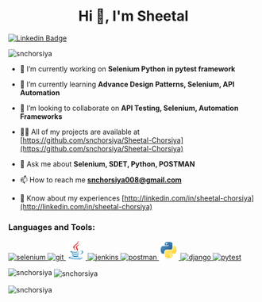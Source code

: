 <h1 align="center">Hi 👋, I'm Sheetal</h1>

[![Linkedin Badge](https://img.shields.io/badge/-LinkedIn-0e76a8?style=flat-square&logo=Linkedin&logoColor=white)](https://linkedin.com/in/sheetal-chorsiy)

<p align="left"> <img src="https://komarev.com/ghpvc/?username=snchorsiya&label=Profile%20views&color=0e75b6&style=flat" alt="snchorsiya" /> </p>

- 🔭 I’m currently working on **Selenium Python in pytest framework**

- 🌱 I’m currently learning **Advance Design Patterns, Selenium, API Automation**

- 👯 I’m looking to collaborate on **API Testing, Selenium, Automation Frameworks**

- 👨‍💻 All of my projects are available at [https://github.com/snchorsiya/Sheetal-Chorsiya](https://github.com/snchorsiya/Sheetal-Chorsiya)

- 💬 Ask me about **Selenium, SDET, Python, POSTMAN**

- 📫 How to reach me **snchorsiya008@gmail.com**

- 📄 Know about my experiences [http://linkedin.com/in/sheetal-chorsiya](http://linkedin.com/in/sheetal-chorsiya)

<h3 align="left">Languages and Tools:</h3>
<p align="left"> <a href="https://www.selenium.dev" target="_blank" rel="noreferrer"> <img src="https://raw.githubusercontent.com/detain/svg-logos/780f25886640cef088af994181646db2f6b1a3f8/svg/selenium-logo.svg" alt="selenium" width="40" height="40"/> </a>  <a href="https://git-scm.com/" target="_blank" rel="noreferrer"> <img src="https://www.vectorlogo.zone/logos/git-scm/git-scm-icon.svg" alt="git" width="40" height="40"/> </a> <a href="https://www.java.com" target="_blank" rel="noreferrer"> <img src="https://raw.githubusercontent.com/devicons/devicon/master/icons/java/java-original.svg" alt="java" width="40" height="40"/> </a> <a href="https://www.jenkins.io" target="_blank" rel="noreferrer"> <img src="https://www.vectorlogo.zone/logos/jenkins/jenkins-icon.svg" alt="jenkins" width="40" height="40"/> </a> <a href="https://postman.com" target="_blank" rel="noreferrer"> <img src="https://www.vectorlogo.zone/logos/getpostman/getpostman-icon.svg" alt="postman" width="40" height="40"/> </a> <a href="https://www.python.org" target="_blank" rel="noreferrer"> <img src="https://raw.githubusercontent.com/devicons/devicon/master/icons/python/python-original.svg" alt="python" width="40" height="40"/> </a> <a href="https://www.djangoproject.com/" target="_blank" rel="noreferrer"> <img src="https://cdn.worldvectorlogo.com/logos/django.svg" alt="django" width="40" height="40"/> </a> <a href="https://docs.pytest.org/" rel="nofollow"> <img src="https://cdn.jsdelivr.net/gh/devicons/devicon@latest/icons/pytest/pytest-original-wordmark.svg" alt="pytest" width="40" height="40"> </a> </p>

<p><img align="left" src="https://github-readme-stats.vercel.app/api/top-langs?username=snchorsiya&show_icons=true&locale=en&layout=compact" alt="snchorsiya" /></p>

<p>&nbsp;<img align="center" src="https://github-readme-stats.vercel.app/api?username=snchorsiya&show_icons=true&locale=en" alt="snchorsiya" /></p>

<p><img align="center" src="https://github-readme-streak-stats.herokuapp.com/?user=snchorsiya&" alt="snchorsiya" /></p>


